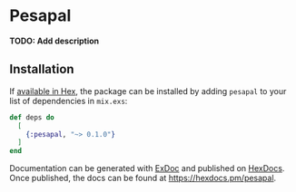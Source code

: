 # Pesapal

**TODO: Add description**

## Installation

If [available in Hex](https://hex.pm/docs/publish), the package can be installed
by adding `pesapal` to your list of dependencies in `mix.exs`:

```elixir
def deps do
  [
    {:pesapal, "~> 0.1.0"}
  ]
end
```

Documentation can be generated with [ExDoc](https://github.com/elixir-lang/ex_doc)
and published on [HexDocs](https://hexdocs.pm). Once published, the docs can
be found at <https://hexdocs.pm/pesapal>.

